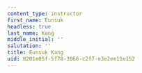 ```yaml
---
content_type: instructor
first_name: Eunsuk
headless: true
last_name: Kang
middle_initial: ''
salutation: ''
title: Eunsuk Kang
uid: 8201e05f-5f78-3066-c2f7-e3e2ee11e152
---
```

